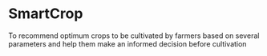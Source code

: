 # SmartCrop
To recommend optimum crops to be cultivated by farmers based on several parameters and help them make an informed decision before cultivation
